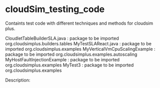 # cloudSim_testing_code
Containts test code with different techniques and methods for cloudsim plus.

CloudletTableBuilderSLA.java : package to be imported org.cloudsimplus.builders.tables
MyTestSLAReact.java : package to be imported org.cloudsimplus.examples
MyVerticalVmCpuScalingExample : package to be imported org.cloudsimplus.examples.autoscaling
MyHostFaultInjectionExample : package to be imported org.cloudsimplus.examples
MyTest3 : package to be imported org.cloudsimplus.examples

Description: 


